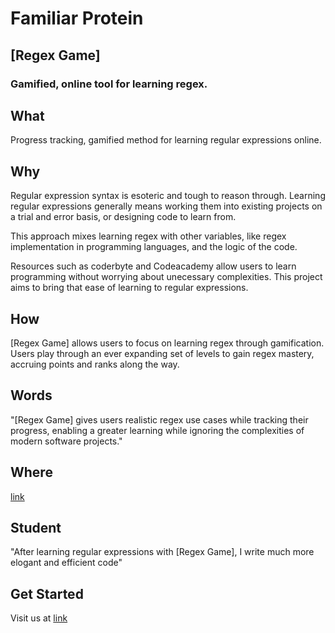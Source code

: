 # Familiar Protein

## [Regex Game]

### Gamified, online tool for learning regex.

## What
  Progress tracking, gamified method for learning regular expressions online.

## Why
  Regular expression syntax is esoteric and tough to reason through. Learning
regular expressions generally means working them into existing projects on a trial and error
basis, or designing code to learn from.

  This approach mixes learning regex with other variables, like regex implementation in 
programming languages, and the logic of the code. 

  Resources such as coderbyte and Codeacademy allow users to learn programming without
worrying about unecessary complexities. This project aims to bring that ease of learning
to regular expressions. 

## How
  [Regex Game] allows users to focus on learning regex through gamification. Users play through
an ever expanding set of levels to gain regex mastery, accruing points and ranks along the way.

## Words
  "[Regex Game] gives users realistic regex use cases while tracking their progress, enabling
a greater learning while ignoring the complexities of modern software projects."

## Where
  [link](url)

## Student
  "After learning regular expressions with [Regex Game], I write much more elogant and efficient
code"

## Get Started
 Visit us at [link](link) 

   
